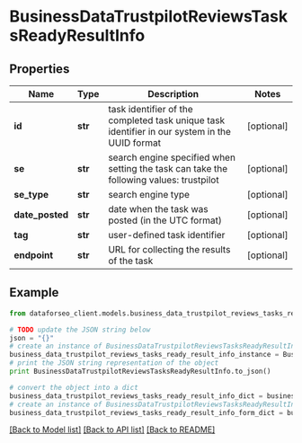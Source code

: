 # BusinessDataTrustpilotReviewsTasksReadyResultInfo


## Properties

Name | Type | Description | Notes
------------ | ------------- | ------------- | -------------
**id** | **str** | task identifier of the completed task unique task identifier in our system in the UUID format | [optional] 
**se** | **str** | search engine specified when setting the task can take the following values: trustpilot | [optional] 
**se_type** | **str** | search engine type | [optional] 
**date_posted** | **str** | date when the task was posted (in the UTC format) | [optional] 
**tag** | **str** | user-defined task identifier | [optional] 
**endpoint** | **str** | URL for collecting the results of the task | [optional] 

## Example

```python
from dataforseo_client.models.business_data_trustpilot_reviews_tasks_ready_result_info import BusinessDataTrustpilotReviewsTasksReadyResultInfo

# TODO update the JSON string below
json = "{}"
# create an instance of BusinessDataTrustpilotReviewsTasksReadyResultInfo from a JSON string
business_data_trustpilot_reviews_tasks_ready_result_info_instance = BusinessDataTrustpilotReviewsTasksReadyResultInfo.from_json(json)
# print the JSON string representation of the object
print BusinessDataTrustpilotReviewsTasksReadyResultInfo.to_json()

# convert the object into a dict
business_data_trustpilot_reviews_tasks_ready_result_info_dict = business_data_trustpilot_reviews_tasks_ready_result_info_instance.to_dict()
# create an instance of BusinessDataTrustpilotReviewsTasksReadyResultInfo from a dict
business_data_trustpilot_reviews_tasks_ready_result_info_form_dict = business_data_trustpilot_reviews_tasks_ready_result_info.from_dict(business_data_trustpilot_reviews_tasks_ready_result_info_dict)
```
[[Back to Model list]](../README.md#documentation-for-models) [[Back to API list]](../README.md#documentation-for-api-endpoints) [[Back to README]](../README.md)


